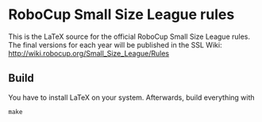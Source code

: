 # RoboCup Small Size League rules

This is the LaTeX source for the official RoboCup Small Size League rules. The final versions for each year will be published in the SSL Wiki: http://wiki.robocup.org/Small_Size_League/Rules

## Build

You have to install LaTeX on your system. Afterwards, build everything with
```
make
```
